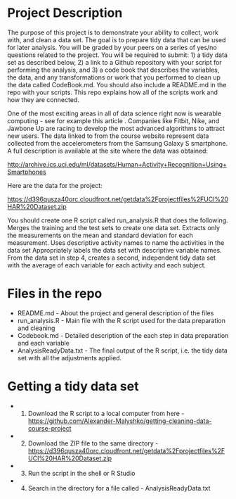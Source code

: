 # Project Description
The purpose of this project is to demonstrate your ability to collect, work with, and clean a data set. The goal is to prepare tidy data that can be used for later analysis. You will be graded by your peers on a series of yes/no questions related to the project. You will be required to submit: 1) a tidy data set as described below, 2) a link to a Github repository with your script for performing the analysis, and 3) a code book that describes the variables, the data, and any transformations or work that you performed to clean up the data called CodeBook.md. You should also include a README.md in the repo with your scripts. This repo explains how all of the scripts work and how they are connected.  

One of the most exciting areas in all of data science right now is wearable computing - see for example this article . Companies like Fitbit, Nike, and Jawbone Up are racing to develop the most advanced algorithms to attract new users. The data linked to from the course website represent data collected from the accelerometers from the Samsung Galaxy S smartphone. A full description is available at the site where the data was obtained: 

http://archive.ics.uci.edu/ml/datasets/Human+Activity+Recognition+Using+Smartphones 

Here are the data for the project: 

https://d396qusza40orc.cloudfront.net/getdata%2Fprojectfiles%2FUCI%20HAR%20Dataset.zip 

 You should create one R script called run_analysis.R that does the following. 
Merges the training and the test sets to create one data set.
Extracts only the measurements on the mean and standard deviation for each measurement. 
Uses descriptive activity names to name the activities in the data set
Appropriately labels the data set with descriptive variable names. 
From the data set in step 4, creates a second, independent tidy data set with the average of each variable for each activity and each subject.

# Files in the repo
* README.md - About the project and general description of the files
* run_analysis.R - Main file with the R script used for the data preparation and cleaning
* Codebook.md - Detailed description of the each step in data preparation and each variable
* AnalysisReadyData.txt - The final output of the R script, i.e. the tidy data set with all the adjustments applied.

# Getting a tidy data set

* 1) Download the R script to a local computer from here - https://github.com/Alexander-Malyshko/getting-cleaning-data-course-project
* 2) Download the ZIP file to the same directory - https://d396qusza40orc.cloudfront.net/getdata%2Fprojectfiles%2FUCI%20HAR%20Dataset.zip 
* 3) Run the script in the shell or R Studio
* 4) Search in the directory for a file called - AnalysisReadyData.txt
